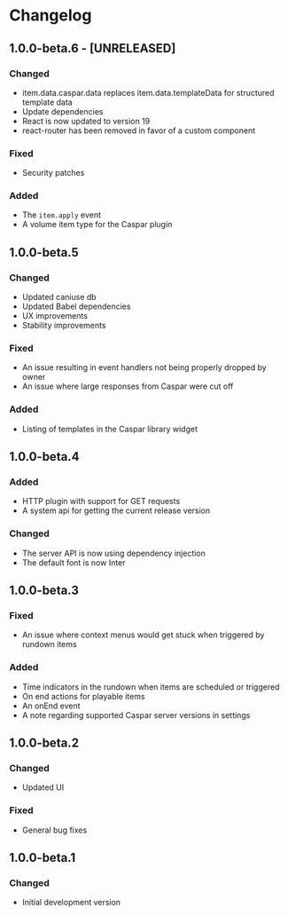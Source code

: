 # Changelog

## 1.0.0-beta.6 - [UNRELEASED]
### Changed
- item.data.caspar.data replaces item.data.templateData for structured template data
- Update dependencies
- React is now updated to version 19
- react-router has been removed in favor of a custom component
### Fixed
- Security patches
### Added
- The `item.apply` event
- A volume item type for the Caspar plugin

## 1.0.0-beta.5
### Changed
- Updated caniuse db
- Updated Babel dependencies
- UX improvements
- Stability improvements
### Fixed
- An issue resulting in event handlers not being properly dropped by owner
- An issue where large responses from Caspar were cut off
### Added
- Listing of templates in the Caspar library widget

## 1.0.0-beta.4
### Added
- HTTP plugin with support for GET requests
- A system api for getting the current release version
### Changed
- The server API is now using dependency injection
- The default font is now Inter

## 1.0.0-beta.3
### Fixed
- An issue where context menus would get stuck when triggered by rundown items
### Added
- Time indicators in the rundown when items are scheduled or triggered
- On end actions for playable items
- An onEnd event
- A note regarding supported Caspar server versions in settings

## 1.0.0-beta.2
### Changed
- Updated UI
### Fixed
- General bug fixes

## 1.0.0-beta.1
### Changed
- Initial development version